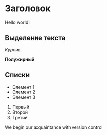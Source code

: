 # Заголовок

Hello world!

## Выделение текста

*Курсив.*

**Полужирный**

## Списки

* Элемент 1
* Элемент 2
* Элемент 3

1. Первый
2. Второй
3. Третий

We begin our acquaintance with version control